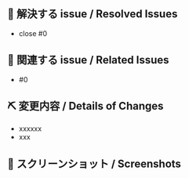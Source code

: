 <!-- Issue 番号がない PR は受け付けません。 -->
<!-- We don't accept PRs which has no Issue ID. -->

## 👏 解決する issue / Resolved Issues

-   close #0

## 📝 関連する issue / Related Issues

-   #0

## ⛏ 変更内容 / Details of Changes

<!-- 変更を端的に箇条書きで -->
<!-- List down your changes concisely -->

-   xxxxxx
-   xxx

## 📸 スクリーンショット / Screenshots

<!-- スタイルなどの変更の場合はスクリーンショットがあるとレビューしやすいです -->
<!-- Changes in styles would be easier to review with screenshots! -->
